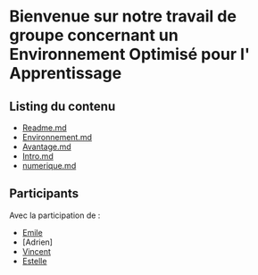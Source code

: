 # Bienvenue sur notre travail de groupe concernant un Environnement Optimisé pour l' Apprentissage

## Listing du contenu

- [Readme.md](Readme.md)
- [Environnement.md](environnement.md)
- [Avantage.md](avantage.md)
- [Intro.md](intro.md)
- [numerique.md](numerique.md)

## Participants

Avec la participation de : 
- [Emile](https://github.com/emilemarkus/)
- [Adrien]
- [Vincent](https://github.com/Vincent-120/)
- [Estelle](https://github.com/BacqEstelle/)
